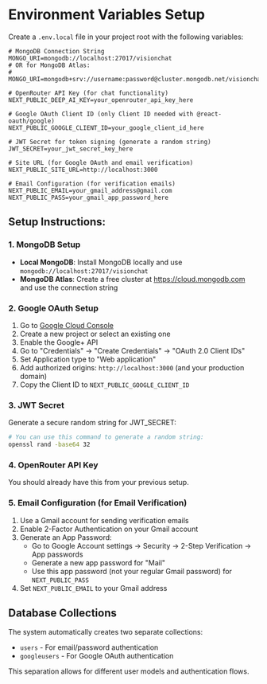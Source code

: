 # Environment Variables Setup

Create a `.env.local` file in your project root with the following variables:

```env
# MongoDB Connection String
MONGO_URI=mongodb://localhost:27017/visionchat
# OR for MongoDB Atlas:
# MONGO_URI=mongodb+srv://username:password@cluster.mongodb.net/visionchat

# OpenRouter API Key (for chat functionality)
NEXT_PUBLIC_DEEP_AI_KEY=your_openrouter_api_key_here

# Google OAuth Client ID (only Client ID needed with @react-oauth/google)
NEXT_PUBLIC_GOOGLE_CLIENT_ID=your_google_client_id_here

# JWT Secret for token signing (generate a random string)
JWT_SECRET=your_jwt_secret_key_here

# Site URL (for Google OAuth and email verification)
NEXT_PUBLIC_SITE_URL=http://localhost:3000

# Email Configuration (for verification emails)
NEXT_PUBLIC_EMAIL=your_gmail_address@gmail.com
NEXT_PUBLIC_PASS=your_gmail_app_password_here
```

## Setup Instructions:

### 1. MongoDB Setup
- **Local MongoDB**: Install MongoDB locally and use `mongodb://localhost:27017/visionchat`
- **MongoDB Atlas**: Create a free cluster at https://cloud.mongodb.com and use the connection string

### 2. Google OAuth Setup
1. Go to [Google Cloud Console](https://console.cloud.google.com/)
2. Create a new project or select an existing one
3. Enable the Google+ API
4. Go to "Credentials" → "Create Credentials" → "OAuth 2.0 Client IDs"
5. Set Application type to "Web application"
6. Add authorized origins: `http://localhost:3000` (and your production domain)
7. Copy the Client ID to `NEXT_PUBLIC_GOOGLE_CLIENT_ID`

### 3. JWT Secret
Generate a secure random string for JWT_SECRET:
```bash
# You can use this command to generate a random string:
openssl rand -base64 32
```

### 4. OpenRouter API Key
You should already have this from your previous setup.

### 5. Email Configuration (for Email Verification)
1. Use a Gmail account for sending verification emails
2. Enable 2-Factor Authentication on your Gmail account
3. Generate an App Password:
   - Go to Google Account settings → Security → 2-Step Verification → App passwords
   - Generate a new app password for "Mail"
   - Use this app password (not your regular Gmail password) for `NEXT_PUBLIC_PASS`
4. Set `NEXT_PUBLIC_EMAIL` to your Gmail address

## Database Collections
The system automatically creates two separate collections:
- `users` - For email/password authentication
- `googleusers` - For Google OAuth authentication

This separation allows for different user models and authentication flows. 